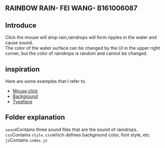 ## RAINBOW RAIN- FEI WANG- B161006087

## Introduce

Click the mouse will drop rain,raindrops will form ripples in the water and cause sound.
<br>
The color of the water surface can be changed by the UI in the upper right corner, but the color of raindrops is random and cannot be changed.

## inspiration

Here are some examples that I refer to.

* [Mouse click](https://mrdoob.com/#/150/beach_balls)
* [Background](https://codepen.io/cubeghost/pen/pJyQRx)
* [Typeface](https://codepen.io/matrosero/pen/VNdNoE)

## Folder explanation
``sound``Contains three sound files that are the sound of raindrops.
<br>
``css``Contains ``style.css``which defines background color, font style, etc.
<br>
``js``Contains ``index.js``
